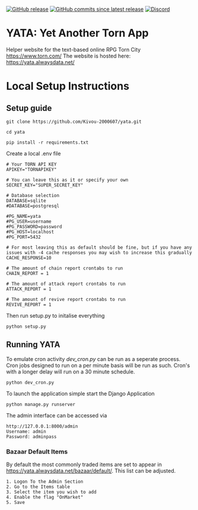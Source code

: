 [![GitHub release](https://img.shields.io/github/release/kivou-2000607/yata.svg?style=for-the-badge&color=%23447e9b&label=Release&logo=github)](https://github.com/Kivou-2000607/yata/releases)
[![GitHub commits since latest release](https://img.shields.io/github/commits-since/kivou-2000607/yata/v1.9.svg?style=for-the-badge&color=%23447e9b&label=Commit%20since%20last%20release&logo=github)](https://github.com/Kivou-2000607/yata/commits/master)
[![Discord](https://img.shields.io/discord/581227228537421825?style=for-the-badge&color=%23447e9b&label=Join%20the%20discord&logo=discord&logoColor=FFF)](https://yata.alwaysdata.net/discord)

# YATA: Yet Another Torn App

Helper website for the text-based online RPG Torn City https://www.torn.com/
The website is hosted here: https://yata.alwaysdata.net/

# Local Setup Instructions



## Setup guide
    git clone https://github.com/Kivou-2000607/yata.git

    cd yata

    pip install -r requirements.txt

Create a local .env file

    # Your TORN API KEY
    APIKEY="TORNAPIKEY"

    # You can leave this as it or specify your own
    SECRET_KEY="SUPER_SECRET_KEY"

    # Database selection
    DATABASE=sqlite
    #DATABASE=postgresql
    
    #PG_NAME=yata
    #PG_USER=username
    #PG_PASSWORD=password
    #PG_HOST=localhost
    #PG_PORT=5432

    # For most leaving this as default should be fine, but if you have any issues with -4 cache responses you may wish to increase this gradually
    CACHE_RESPONSE=10 

    # The amount of chain report crontabs to run 
    CHAIN_REPORT = 1

    # The amount of attack report crontabs to run 
    ATTACK_REPORT = 1

    # The amount of revive report crontabs to run 
    REVIVE_REPORT = 1
    
Then run setup.py to initalise everything

    python setup.py



## Running YATA

To emulate cron activity _dev_cron.py_ can be run as a seperate process. Cron jobs designed to run on a per minute basis will be run as such. Cron's with a longer delay will run on a 30 minute schedule.

    python dev_cron.py

To launch the application simple start the Django Application

    python manage.py runserver

The admin interface can be accessed via

    http://127.0.0.1:8000/admin
    Username: admin
    Password: adminpass

### Bazaar Default Items

By default the most commonly traded items are set to appear in https://yata.alwaysdata.net/bazaar/default/. This list can be adjusted.

    1. Logon To the Admin Section
    2. Go to the Items table
    3. Select the item you wish to add 
    4. Enable the flag "OnMarket"
    5. Save
